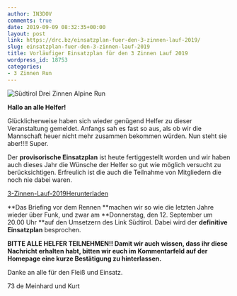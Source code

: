 ```yaml
---
author: IN3DOV
comments: true
date: 2019-09-09 08:32:35+00:00
layout: post
link: https://drc.bz/einsatzplan-fuer-den-3-zinnen-lauf-2019/
slug: einsatzplan-fuer-den-3-zinnen-lauf-2019
title: Vorläufiger Einsatzplan für den 3 Zinnen Lauf 2019
wordpress_id: 18753
categories:
- 3 Zinnen Run
---
```





![Südtirol Drei Zinnen Alpine Run](http://www.dreizinnenlauf.com/img/logo.png)







**Hallo an alle Helfer!**







Glücklicherweise haben sich wieder genügend Helfer zu dieser Veranstaltung gemeldet. Anfangs sah es fast so aus, als ob wir die Mannschaft heuer nicht mehr zusammen bekommen würden. Nun steht sie aber!!!! Super.







Der **provisorische Einsatzplan** ist heute fertiggestellt worden und wir haben auch dieses Jahr die Wünsche der Helfer so gut wie möglich versucht zu berücksichtigen. Erfreulich ist die auch die Teilnahme von Mitgliedern die noch nie dabei waren. 







[3-Zinnen-Lauf-2019](https://drc.bz/wp-content/uploads/2019/09/3-Zinnen-Lauf-2019.pdf)[Herunterladen](https://drc.bz/wp-content/uploads/2019/09/3-Zinnen-Lauf-2019.pdf)







**Das Briefing vor dem Rennen **machen wir so wie die letzten Jahre wieder über Funk, und zwar am **Donnerstag, den 12. September um 20.00 Uhr **auf den Umsetzern des Link Südtirol. Dabei wird der **definitive Einsatzplan** besprochen.







**BITTE ALLE HELFER TEILNEHMEN!! Damit wir auch wissen, dass ihr diese Nachricht erhalten habt, bitten wir euch im Kommentarfeld auf der Homepage eine kurze Bestätigung zu hinterlassen.**







Danke an alle für den Fleiß und Einsatz.







73 de Meinhard und Kurt



